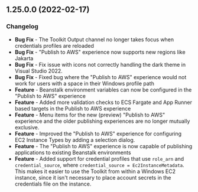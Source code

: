 ## 1.25.0.0 (2022-02-17)

### Changelog
- **Bug Fix** - The Toolkit Output channel no longer takes focus when credentials profiles are reloaded
- **Bug Fix** - "Publish to AWS" experience now supports new regions like Jakarta
- **Bug Fix** - Fix issue with icons not correctly handling the dark theme in Visual Studio 2022.
- **Bug Fix** - Fixed bug where the "Publish to AWS" experience would not work for users with a space in their Windows profile path
- **Feature** - Beanstalk environment variables can now be configured in the "Publish to AWS" experience
- **Feature** - Added more validation checks to ECS Fargate and App Runner based targets in the Publish to AWS experience
- **Feature** - Menu items for the new (preview) "Publish to AWS" experience and the older publishing experiences are no longer mutually exclusive.
- **Feature** - Improved the "Publish to AWS" experience for configuring EC2 Instance Types by adding a selection dialog.
- **Feature** - The "Publish to AWS" experience is now capable of publishing applications to existing Beanstalk environments
- **Feature** - Added support for credential profiles that use `role_arn` and `credential_source`, where `credential_source = Ec2InstanceMetadata`. This makes it easier to use the Toolkit from within a Windows EC2 instance, since it isn't necessary to place account secrets in the credentials file on the instance.